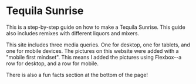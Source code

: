 # Tequila Sunrise

This is a step-by-step guide on how to make a Tequila Sunrise. This guide also includes remixes with different liquors and mixers.

This site includes three media queries. One for desktop, one for tablets, and one for mobile devices. The pictures on this website were added with a "mobile first mindset". This means I added the pictures using Flexbox--a row for desktop, and a row for mobile.

There is also a fun facts section at the bottom of the page!